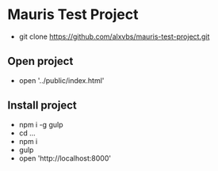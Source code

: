 # Mauris Test Project

* git clone https://github.com/alxvbs/mauris-test-project.git

## Open project

* open '../public/index.html'

## Install project

* npm i -g gulp
* cd ...
* npm i
* gulp
* open 'http://localhost:8000'